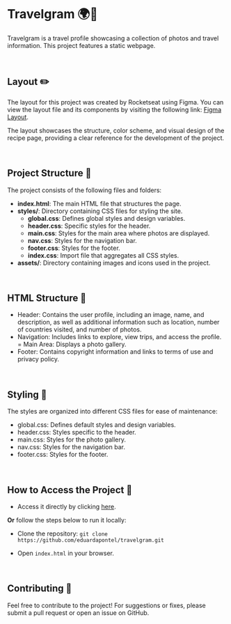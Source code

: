 # Travelgram 🌍📸

Travelgram is a travel profile showcasing a collection of photos and travel information. This project features a static webpage.

<br>

## Layout ✏️

The layout for this project was created by Rocketseat using Figma. You can view the layout file and its components by visiting the following link: [Figma Layout](https://www.figma.com/community/file/1360315496868719817).

The layout showcases the structure, color scheme, and visual design of the recipe page, providing a clear reference for the development of the project.

<br>

## Project Structure 📂

The project consists of the following files and folders:

- **index.html**: The main HTML file that structures the page.
- **styles/**: Directory containing CSS files for styling the site.
  - **global.css**: Defines global styles and design variables.
  - **header.css**: Specific styles for the header.
  - **main.css**: Styles for the main area where photos are displayed.
  - **nav.css**: Styles for the navigation bar.
  - **footer.css**: Styles for the footer.
  - **index.css**: Import file that aggregates all CSS styles.
- **assets/**: Directory containing images and icons used in the project.

<br>

## HTML Structure 📝

- Header: Contains the user profile, including an image, name, and description, as well as additional information such as location, number of countries visited, and number of photos.
- Navigation: Includes links to explore, view trips, and access the profile.
= Main Area: Displays a photo gallery.
- Footer: Contains copyright information and links to terms of use and privacy policy.

<br>

## Styling 🎨

The styles are organized into different CSS files for ease of maintenance:

- global.css: Defines default styles and design variables.
- header.css: Styles specific to the header.
- main.css: Styles for the photo gallery.
- nav.css: Styles for the navigation bar.
- footer.css: Styles for the footer.

<br>

## How to Access the Project 🚀

- Access it directly by clicking [here](https://eduardapontel.github.io/travelgram/).

**Or** follow the steps below to run it locally:

- Clone the repository:
   ```git clone https://github.com/eduardapontel/travelgram.git```

- Open `index.html` in your browser.

<br>

## Contributing 🤝

Feel free to contribute to the project! For suggestions or fixes, please submit a pull request or open an issue on GitHub.
